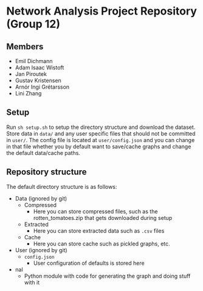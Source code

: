 # Network Analysis Project Repository (Group 12)

## Members

- Emil Dichmann
- Adam Isaac Wistoft
- Jan Piroutek
- Gustav Kristensen
- Arnór Ingi Grétarsson
- Lini Zhang

## Setup

Run `sh setup.sh` to setup the directory structure and download the dataset.
Store data in `data/` and any user specific files that should not be committed
in `user/`. The config file is located at `user/config.json` and you can change
in that file whether you by default want to save/cache graphs and change the
default data/cache paths.

## Repository structure

The default directory structure is as follows:

- Data (ignored by git)
  - Compressed
    - Here you can store compressed files, such as the rotten_tomatoes.zip that
      gets downloaded during setup
  - Extracted
    - Here you can store extracted data such as `.csv` files
  - Cache
    - Here you can store cache such as pickled graphs, etc.
- User (ignored by git)
  - `config.json`
    - User configuration of defaults is stored here
- nal
  - Python module with code for generating the graph and doing stuff with it
